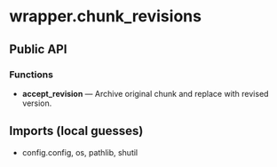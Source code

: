 # wrapper.chunk_revisions

## Public API


### Functions
- **accept_revision** — Archive original chunk and replace with revised version.

## Imports (local guesses)
- config.config, os, pathlib, shutil